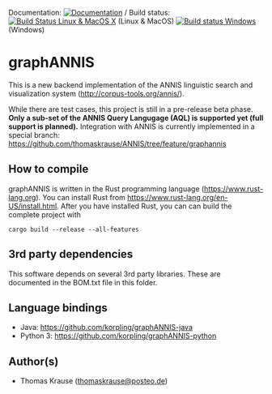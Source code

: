 Documentation: [![Documentation](https://docs.rs/graphannis/badge.svg)](https://docs.rs/graphannis/) / Build status: [![Build Status Linux & MacOS X](https://travis-ci.org/korpling/graphANNIS.svg?branch=develop)](https://travis-ci.org/korpling/graphANNIS) (Linux & MacOS)
[![Build status Windows](https://ci.appveyor.com/api/projects/status/27axqoanq6rj3xps/branch/develop?svg=true)](https://ci.appveyor.com/project/thomaskrause/graphannis/branch/develop) (Windows)

graphANNIS
==========

This is a new backend implementation of the ANNIS linguistic search and visualization system (http://corpus-tools.org/annis/). 

While there are test cases, this project is still in a pre-release beta phase. 
**Only a sub-set of the ANNIS Query Langugage (AQL) is supported yet (full support is planned).**
Integration with ANNIS is currently implemented in a special branch: https://github.com/thomaskrause/ANNIS/tree/feature/graphannis


How to compile
---------------

graphANNIS is written in the Rust programming language (https://www.rust-lang.org).
You can install Rust from https://www.rust-lang.org/en-US/install.html.
After you have installed Rust, you can can build the complete project with

```
cargo build --release --all-features
```

3rd party dependencies
----------------------

This software depends on several 3rd party libraries. These are documented in the BOM.txt file in this folder.

Language bindings
------------------

- Java: https://github.com/korpling/graphANNIS-java
- Python 3: https://github.com/korpling/graphANNIS-python

Author(s)
---------

* Thomas Krause (thomaskrause@posteo.de)

